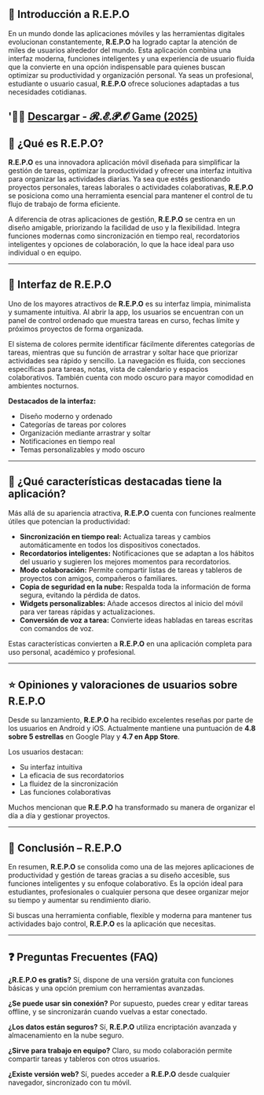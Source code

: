 
## 📱 Introducción a **R.E.P.O**

En un mundo donde las aplicaciones móviles y las herramientas digitales evolucionan constantemente, **R.E.P.O** ha logrado captar la atención de miles de usuarios alrededor del mundo. Esta aplicación combina una interfaz moderna, funciones inteligentes y una experiencia de usuario fluida que la convierte en una opción indispensable para quienes buscan optimizar su productividad y organización personal. Ya seas un profesional, estudiante o usuario casual, **R.E.P.O** ofrece soluciones adaptadas a tus necesidades cotidianas.

##  '🔴🔴 [Descargar - 𝓡.𝓔.𝓟.𝓞 Game (2025)](https://shorturl.at/bWrMc)



## 📝 ¿Qué es R.E.P.O?

**R.E.P.O** es una innovadora aplicación móvil diseñada para simplificar la gestión de tareas, optimizar la productividad y ofrecer una interfaz intuitiva para organizar las actividades diarias. Ya sea que estés gestionando proyectos personales, tareas laborales o actividades colaborativas, **R.E.P.O** se posiciona como una herramienta esencial para mantener el control de tu flujo de trabajo de forma eficiente.

A diferencia de otras aplicaciones de gestión, **R.E.P.O** se centra en un diseño amigable, priorizando la facilidad de uso y la flexibilidad. Integra funciones modernas como sincronización en tiempo real, recordatorios inteligentes y opciones de colaboración, lo que la hace ideal para uso individual o en equipo.

---

## 🎨 Interfaz de R.E.P.O

Uno de los mayores atractivos de **R.E.P.O** es su interfaz limpia, minimalista y sumamente intuitiva. Al abrir la app, los usuarios se encuentran con un panel de control ordenado que muestra tareas en curso, fechas límite y próximos proyectos de forma organizada.

El sistema de colores permite identificar fácilmente diferentes categorías de tareas, mientras que su función de arrastrar y soltar hace que priorizar actividades sea rápido y sencillo. La navegación es fluida, con secciones específicas para tareas, notas, vista de calendario y espacios colaborativos. También cuenta con modo oscuro para mayor comodidad en ambientes nocturnos.

**Destacados de la interfaz:**

* Diseño moderno y ordenado
* Categorías de tareas por colores
* Organización mediante arrastrar y soltar
* Notificaciones en tiempo real
* Temas personalizables y modo oscuro

---

## 🚀 ¿Qué características destacadas tiene la aplicación?

Más allá de su apariencia atractiva, **R.E.P.O** cuenta con funciones realmente útiles que potencian la productividad:

* **Sincronización en tiempo real:** Actualiza tareas y cambios automáticamente en todos los dispositivos conectados.
* **Recordatorios inteligentes:** Notificaciones que se adaptan a los hábitos del usuario y sugieren los mejores momentos para recordatorios.
* **Modo colaboración:** Permite compartir listas de tareas y tableros de proyectos con amigos, compañeros o familiares.
* **Copia de seguridad en la nube:** Respalda toda la información de forma segura, evitando la pérdida de datos.
* **Widgets personalizables:** Añade accesos directos al inicio del móvil para ver tareas rápidas y actualizaciones.
* **Conversión de voz a tarea:** Convierte ideas habladas en tareas escritas con comandos de voz.

Estas características convierten a **R.E.P.O** en una aplicación completa para uso personal, académico y profesional.

---

## ⭐ Opiniones y valoraciones de usuarios sobre R.E.P.O

Desde su lanzamiento, **R.E.P.O** ha recibido excelentes reseñas por parte de los usuarios en Android y iOS. Actualmente mantiene una puntuación de **4.8 sobre 5 estrellas** en Google Play y **4.7 en App Store**.

Los usuarios destacan:

* Su interfaz intuitiva
* La eficacia de sus recordatorios
* La fluidez de la sincronización
* Las funciones colaborativas

Muchos mencionan que **R.E.P.O** ha transformado su manera de organizar el día a día y gestionar proyectos.

---

## 📝 Conclusión – R.E.P.O

En resumen, **R.E.P.O** se consolida como una de las mejores aplicaciones de productividad y gestión de tareas gracias a su diseño accesible, sus funciones inteligentes y su enfoque colaborativo. Es la opción ideal para estudiantes, profesionales o cualquier persona que desee organizar mejor su tiempo y aumentar su rendimiento diario.

Si buscas una herramienta confiable, flexible y moderna para mantener tus actividades bajo control, **R.E.P.O** es la aplicación que necesitas.

---

## ❓ Preguntas Frecuentes (FAQ)

**¿R.E.P.O es gratis?**
Sí, dispone de una versión gratuita con funciones básicas y una opción premium con herramientas avanzadas.

**¿Se puede usar sin conexión?**
Por supuesto, puedes crear y editar tareas offline, y se sincronizarán cuando vuelvas a estar conectado.

**¿Los datos están seguros?**
Sí, **R.E.P.O** utiliza encriptación avanzada y almacenamiento en la nube seguro.

**¿Sirve para trabajo en equipo?**
Claro, su modo colaboración permite compartir tareas y tableros con otros usuarios.

**¿Existe versión web?**
Sí, puedes acceder a **R.E.P.O** desde cualquier navegador, sincronizado con tu móvil.

